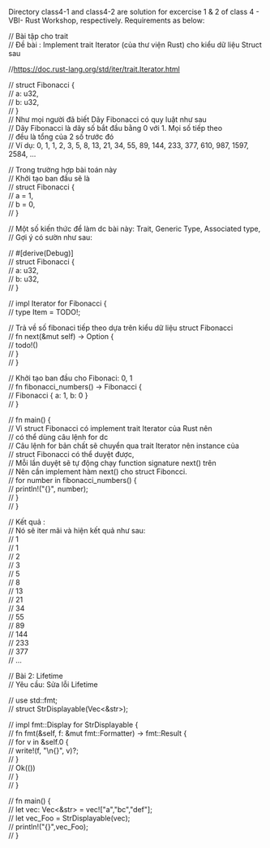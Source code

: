 Directory class4-1 and class4-2 are solution for excercise 1 & 2 of class 4 - VBI- Rust Workshop, respectively.
Requirements as below:



// Bài tập cho trait  
// Đề bài : Implement trait Iterator (của thư viện Rust) cho kiểu dữ liệu Struct sau  
  
//https://doc.rust-lang.org/std/iter/trait.Iterator.html  
  
// struct Fibonacci {  
//     a: u32,  
//     b: u32,  
// }  
// Như mọi người đã biết Dãy Fibonacci có quy luật như sau  
// Dãy Fibonacci là dãy số bắt đầu bằng 0 với 1. Mọi số tiếp theo  
// đều là tổng của 2 số trước đó  
// Ví dụ: 0, 1, 1, 2, 3, 5, 8, 13, 21, 34, 55, 89, 144, 233, 377, 610, 987, 1597, 2584, ...  
  
  
// Trong trường hợp bài toán này  
// Khởi tạo ban đầu sẽ là  
// struct Fibonacci {  
//     a = 1,  
//     b = 0,  
// }  
  
// Một số kiến thức để làm dc bài này: Trait, Generic Type, Associated type,  
// Gợi ý có sườn như sau:  
  
// #[derive(Debug)]  
// struct Fibonacci {  
//     a: u32,  
//     b: u32,  
// }  
  
// impl Iterator for Fibonacci {  
//     type Item = TODO!;  
  
// Trả về số fibonaci tiếp theo dựa trên kiểu dữ liệu struct Fibonacci  
//     fn next(&mut self) -> Option<u32> {  
//         todo!()  
//     }  
// }  
  
// Khởi tạo ban đầu cho Fibonaci: 0, 1  
// fn fibonacci_numbers() -> Fibonacci {  
//     Fibonacci { a: 1, b: 0 }  
// }  
  
// fn main() {  
//     Vì struct Fibonacci có implement trait Iterator của Rust nên  
// có thể dùng câu lệnh for dc  
// Câu lệnh for bản chất sẽ chuyển qua trait Iterator nên instance của  
// struct Fibonacci có thể duyệt được,  
// Mỗi lần duyệt sẽ tự động chạy function signature next() trên  
// Nên cần implement hàm next() cho struct Fiboncci.  
//     for number in fibonacci_numbers() {  
//         println!("{}", number);  
//     }  
// }  
  
  
// Kết quả :  
// Nó sẽ iter mãi và hiện kết quả như sau:  
// 1  
// 1  
// 2  
// 3  
// 5  
// 8  
// 13  
// 21  
// 34  
// 55  
// 89  
// 144  
// 233  
// 377  
// ...  
  
  
  
// Bài 2: Lifetime  
// Yêu cầu: Sửa lỗi Lifetime  
  
// use std::fmt;  
// struct StrDisplayable(Vec<&str>);  
  
// impl fmt::Display for StrDisplayable {  
//     fn fmt(&self, f: &mut fmt::Formatter) -> fmt::Result {  
//         for v in &self.0 {  
//             write!(f, "\n{}", v)?;  
//         }  
//         Ok(())  
//     }  
// }  
  
// fn main() {  
//         let vec: Vec<&str> = vec!["a","bc","def"];  
//         let vec_Foo = StrDisplayable(vec);  
//         println!("{}",vec_Foo);  
// }  